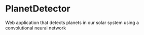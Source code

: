 # PlanetDetector
Web application that detects planets in our solar system using a convolutional neural network
